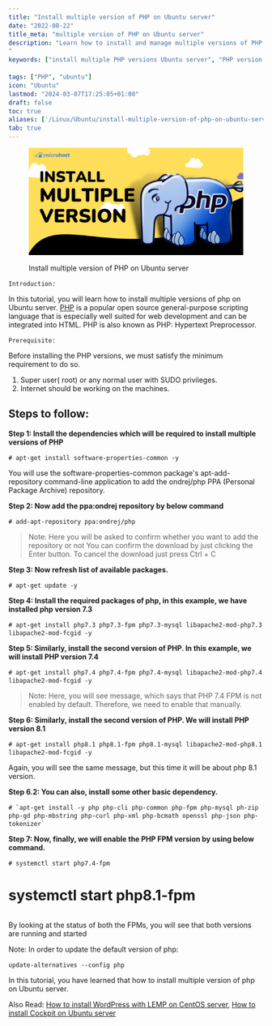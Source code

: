 ```yaml
---
title: "Install multiple version of PHP on Ubuntu server"
date: "2022-08-22"
title_meta: "multiple version of PHP on Ubuntu server"
description: "Learn how to install and manage multiple versions of PHP on Ubuntu Server. Follow this guide to set up PHP 7.2, 7.3, and 7.4 alongside each other, enabling you to switch between PHP versions as needed for your applications and development environment.
"
keywords: ["install multiple PHP versions Ubuntu server", "PHP version switch Ubuntu server", "install PHP 7.2 7.3 7.4 Ubuntu server", "Ubuntu server PHP multiple versions setup", "PHP version manager Ubuntu server", "PHP 7.2 7.3 7.4 installation Ubuntu server", "switch PHP versions Ubuntu server", "install PHP multiple versions Ubuntu"]

tags: ["PHP", "ubuntu"]
icon: "Ubuntu"
lastmod: "2024-03-07T17:25:05+01:00"
draft: false
toc: true
aliases: ['/Linux/Ubuntu/install-multiple-version-of-php-on-ubuntu-server/']
tab: true
---
```


<figure>

![Install multiple version of PHP on Ubuntu server](images/install-multiple-version-of-php-1.png)

<figcaption>

Install multiple version of PHP on Ubuntu server

</figcaption>

</figure>

```
Introduction:
```
In this tutorial, you will learn how to install multiple versions of php on Ubuntu server. [PHP](https://www.php.net/manual/en/intro-whatis.php) is a popular open source general-purpose scripting language that is especially well suited for web development and can be integrated into HTML. PHP is also known as PHP: Hypertext Preprocessor.

```
Prerequisite:
```
Before installing the PHP versions, we must satisfy the minimum requirement to do so.

1. Super user( root) or any normal user with SUDO privileges.
2. Internet should be working on the machines.

## Steps to follow:

**Step 1: Install the dependencies which will be required to install multiple versions of PHP**

```
# apt-get install software-properties-common -y
```

You will use the software-properties-common package's apt-add-repository command-line application to add the ondrej/php PPA (Personal Package Archive) repository.

**Step 2: Now add the ppa:ondrej repository by below command**

```
# add-apt-repository ppa:ondrej/php
```

> Note: Here you will be asked to confirm whether you want to add the repository or not You can confirm the download by just clicking the Enter button. To cancel the download just press Ctrl + C

**Step 3: Now refresh list of available packages.**

```
# apt-get update -y
```

**Step 4: Install the required packages of php, in this example, we have installed php version 7.3**

```
# apt-get install php7.3 php7.3-fpm php7.3-mysql libapache2-mod-php7.3 libapache2-mod-fcgid -y
```

**Step 5: Similarly, install the second version of PHP. In this example, we will install PHP version 7.4**

```
# apt-get install php7.4 php7.4-fpm php7.4-mysql libapache2-mod-php7.4 libapache2-mod-fcgid -y
```

> Note: Here, you will see message, which says that PHP 7.4 FPM is not enabled by default. Therefore, we need to enable that manually.

**Step 6: Similarly, install the second version of PHP. We will install PHP version 8.1**

```
# apt-get install php8.1 php8.1-fpm php8.1-mysql libapache2-mod-php8.1 libapache2-mod-fcgid -y
```

Again, you will see the same message, but this time it will be about php 8.1 version.

**Step 6.2: You can also, install some other basic dependency.**

```
# `apt-get install -y php php-cli php-common php-fpm php-mysql ph-zip php-gd php-mbstring php-curl php-xml php-bcmath openssl php-json php-tokenizer` 
```

**Step 7: Now, finally, we will enable the PHP FPM version by using below command.**

```
# systemctl start php7.4-fpm

```
# systemctl start php8.1-fpm
```

```

By looking at the status of both the FPMs, you will see that both versions are running and started

Note: In order to update the default version of php:

```
update-alternatives --config php
```
In this tutorial, you have learned that how to install multiple version of php on Ubuntu server.

Also Read: [How to install WordPress with LEMP on CentOS server](https://utho.com/docs/tutorial/how-to-install-wordpress-with-lemp-on-centos-server/), [How to install Cockpit on Ubuntu server](https://utho.com/docs/tutorial/how-to-install-cockpit-on-ubuntu-server/)
